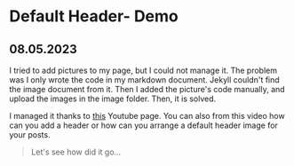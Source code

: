 # Default Header- Demo

 ## 08.05.2023
 
I tried to add pictures to my page, but I could not manage it. The problem was I only wrote the code in my markdown document. Jekyll couldn't find the image document from it. Then I added the picture's code manually, and upload the images in the image folder. Then, it is solved.

I managed it thanks to [this](/https://www.youtube.com/watch?v=6oKO-7gsM4s) Youtube page. You can also from this video how can you add a header or how can you arrange a default header image for your posts.

>Let's see how did it go...